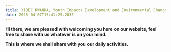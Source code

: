 ```yaml
---
title: YIDEC RWANDA, Youth Impacts Development and Environmental Change
date: 2025-04-07T15:41:25.283Z
---
```

**H﻿i there, we are pleased with welcoming you here on our website, feel free to share with us whatever is on your mind.**

**This  is where we shall share with you our daily activities.**